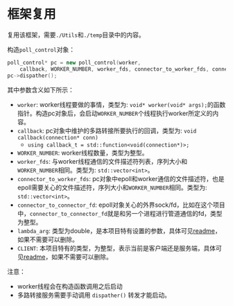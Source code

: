 # 框架复用

复用该框架，需要`./Utils`和`./temp`目录中的内容。

构造`poll_control`对象：

```cpp
poll_control* pc = new poll_control(worker,
    callback, WORKER_NUMBER, worker_fds, connector_to_worker_fds, connector_to_connector_fd, lambda_arg, CLIENT);
pc->dispather();
```

其中参数含义如下所示：
- `worker`: worker线程要做的事情，类型为: `void* worker(void* args);`的函数指针。构造pc对象后，会启动`WORKER_NUMBER`个线程执行worker所定义的内容。
- `callback`: pc对象中维护的多路转接所要执行的回调，类型为: `void callback(connection* conn)`
  - `using callback_t = std::function<void(connection*)>;`
- `WORKER_NUMBER`: worker线程数量，类型为整型。
- `worker_fds`: 与worker线程通信的文件描述符列表，序列大小和`WORKER_NUMBER`相同。类型为: `std::vector<int>`。
- `connector_to_worker_fds`: pc对象中epoll和worker通信的文件描述符，也是epoll需要关心的文件描述符，序列大小和`WORKER_NUMBER`相同。类型为: `std::vector<int>`。
- `connector_to_connector_fd`: epoll对象关心的外界sock/fd，比如在这个项目中，`connector_to_connector_fd`就是和另一个进程进行管道通信的fd，类型为整型。
- `lambda_arg`: 类型为double，是本项目特有设置的参数，具体可见[readme](../README.md)，如果不需要可以删除。
- `CLIENT`: 本项目特有的类型，为整型，表示当前是客户端还是服务端，具体可见[readme](../README.md)，如果不需要可以删除。

注意：
- worker线程会在构造函数调用之后启动
- 多路转接服务需要手动调用 `dispather()` 转发才能启动。